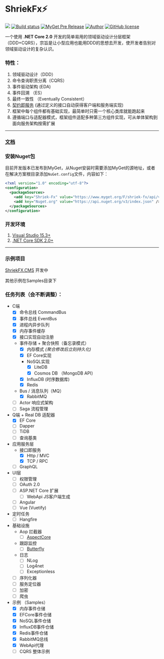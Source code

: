 # ShriekFx:zap: 
[![](https://img.shields.io/badge/.NET%20Core-2.0.0-brightgreen.svg?style=flat-square)](https://www.microsoft.com/net/download/core) 
[![Build status](https://ci.appveyor.com/api/projects/status/mcwi2kqe0daija6c?svg=true)](https://ci.appveyor.com/project/ElderJames/shriekfx)
[![MyGet Pre Release](https://img.shields.io/myget/shriek-fx/vpre/Shriek.svg?style=flat-square&label=myget)](https://www.myget.org/feed/Packages/shriek-fx)
[![Author](https://img.shields.io/badge/author-ElderJames-brightgreen.svg?style=flat-square)](https://yangshunjie.com)
[![GitHub license](https://img.shields.io/badge/license-MIT-brightgreen.svg?style=flat-square)](https://github.com/ElderJames/ShriekFx/blob/master/LICENSE)  

一个使用 **.NET Core 2.0** 开发的简单易用的领域驱动设计分层框架（DDD+CQRS），宗旨是让小型应用也能用DDD的思想去开发，使开发者告别对领域驱动设计的复杂认识。

### 特性：

1. 领域驱动设计（DDD）
2. 命令查询职责分离（CQRS）
3. 事件驱动架构 (EDA)
4. 事件回溯 （ES）
5. 最终一致性 （Eventually Consistent）
6. [契约即服务](https://elderjames.github.io/shriek-fx/#/zh-cn/service-intro) (通过定义的接口自动获得客户端和服务端实现)
7. 框架中每个组件都有基础实现，最简单时只需一个核心类库就能跑起来
8. 遵循端口与适配器模式，框架组件适配多种第三方组件实现，可从单体架构到面向服务架构按需扩展

---

### [文档](https://yangshunjie.com/shriek-fx)

### 安装Nuget包

目前开发版本已发布到MyGet，从Nuget安装时需要添加MyGet的源地址，或者在解决方案根目录添加`NuGet.config`文件，内容如下：

```xml
<?xml version="1.0" encoding="utf-8"?>
<configuration>
  <packageSources>
	<add key="Shriek-Fx" value="https://www.myget.org/F/shriek-fx/api/v3/index.json" />
	<add key="Nuget.org" value="https://api.nuget.org/v3/index.json" />
  </packageSources>
</configuration>
```

### 开发环境

1. [Visual Studio 15.3+](https://www.visualstudio.com/zh-hans/thank-you-downloading-visual-studio/?sku=Community&rel=15)
2. [.NET Core SDK 2.0+](https://github.com/dotnet/core/blob/master/release-notes/download-archive.md)

---

### 示例项目

[ShriekFX.CMS](https://github.com/ElderJames/ShriekFx.CMS) 开发中

其他示例在Samples目录下

### 任务列表（会不断调整）：

- C端
  - [x] 命令总线 CommandBus
  - [x] 事件总线 EventBus
  - [x] 进程内异步队列
  - [x] 内存事件缓存
  - [x] 接口实现自动注册
  - 事件存储 + 聚合快照（备忘录模式）
	- [x] 内存模式 *(聚合修改后立刻持久化)*
	- [x] EF Core实现
	- NoSQL实现
		- [x] LiteDB
		- [x] Cosmos DB （MongoDB API）
	- [x] InfluxDB (时序数据库)
	- [x] Redis
  - Bus / 消息队列（MQ）
	- [x] RabbitMQ
  - [ ] Actor 响应式架构
  - [ ] Saga 流程管理
- Q端 + Real DB 适配器
  - [x] EF Core
  - [ ] Dapper
  - [ ] TiDB
  - [ ] 查询基类
- 应用服务层
  - 接口即服务
	- [x] Http / MVC
	- [x] TCP  / RPC 
  - [ ] GraphQL
- UI层
  - [ ] 权限管理
  - [ ] OAuth 2.0
  - [ ] ASP.NET Core 扩展
	- [ ] WebApi JS客户端生成
  - [ ] Angular
  - [ ] Vue (Vuetify)
- 定时任务
  - [ ] Hangfire
- 基础设施
  - Aop 拦截器
	- [ ] [AspectCore](https://github.com/dotnetcore/AspectCore-Framework)
  - 跟踪监控
    - [ ] [Butterfly](https://github.com/ButterflyAPM)
  - 日志
	- [ ] NLog
	- [ ] Log4net
	- [ ] Exceptionless
  - [ ] 序列化器
  - [ ] 服务定位器
  - [ ] 加密
  - [ ] 爬虫
- 示例 （Samples）
  - [x] 内存事件仓储
  - [x] EFCore事件仓储
  - [x] NoSQL事件仓储
  - [x] InfluxDB事件仓储
  - [x] Redis事件仓储 
  - [x] RabbitMQ总线
  - [x] WebApi代理
  - [ ] CQRS 整体示例
